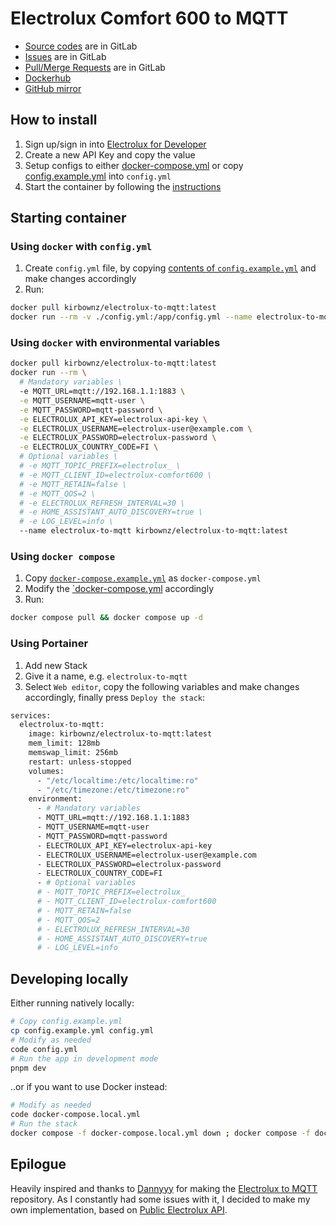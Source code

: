# Electrolux Comfort 600 to MQTT

- [Source codes](https://gitlab.com/kirbo/electrolux-to-mqtt) are in GitLab
- [Issues](https://gitlab.com/kirbo/electrolux-to-mqtt/-/issues) are in GitLab
- [Pull/Merge Requests](https://gitlab.com/kirbo/electrolux-to-mqtt/-/merge_requests) are in GitLab
- [Dockerhub](https://hub.docker.com/r/kirbownz/electrolux-to-mqtt)
- [GitHub mirror](https://github.com/Kirbo/electrolux-to-mqtt)


## How to install

1. Sign up/sign in into [Electrolux for Developer](https://developer.electrolux.one/dashboard)
2. Create a new API Key and copy the value
3. Setup configs to either [docker-compose.yml](./docker-compose.yml) or copy [config.example.yml](./config.example.yml) into `config.yml`
4. Start the container by following the [instructions](./README.md#starting-container)

## Starting container

### Using `docker` with `config.yml`

1. Create `config.yml` file, by copying [contents of `config.example.yml`](./config.example.yml) and make changes accordingly
2. Run:
```bash
docker pull kirbownz/electrolux-to-mqtt:latest
docker run --rm -v ./config.yml:/app/config.yml --name electrolux-to-mqtt kirbownz/electrolux-to-mqtt:latest
```

### Using `docker` with environmental variables

```bash
docker pull kirbownz/electrolux-to-mqtt:latest
docker run --rm \
  # Mandatory variables \
  -e MQTT_URL=mqtt://192.168.1.1:1883 \
  -e MQTT_USERNAME=mqtt-user \
  -e MQTT_PASSWORD=mqtt-password \
  -e ELECTROLUX_API_KEY=electrolux-api-key \
  -e ELECTROLUX_USERNAME=electrolux-user@example.com \
  -e ELECTROLUX_PASSWORD=electrolux-password \
  -e ELECTROLUX_COUNTRY_CODE=FI \
  # Optional variables \
  # -e MQTT_TOPIC_PREFIX=electrolux_ \
  # -e MQTT_CLIENT_ID=electrolux-comfort600 \
  # -e MQTT_RETAIN=false \
  # -e MQTT_QOS=2 \
  # -e ELECTROLUX_REFRESH_INTERVAL=30 \
  # -e HOME_ASSISTANT_AUTO_DISCOVERY=true \
  # -e LOG_LEVEL=info \
  --name electrolux-to-mqtt kirbownz/electrolux-to-mqtt:latest
```

### Using `docker compose`

1. Copy [`docker-compose.example.yml`](./docker-compose.example.yml) as `docker-compose.yml`
2. Modify the [`docker-compose.yml](./docker-compose.yml) accordingly
3. Run:
```bash
docker compose pull && docker compose up -d
```

### Using Portainer

1. Add new Stack
2. Give it a name, e.g. `electrolux-to-mqtt`
3. Select `Web editor`, copy the following variables and make changes accordingly, finally press `Deploy the stack`:
```bash
services:
  electrolux-to-mqtt:
    image: kirbownz/electrolux-to-mqtt:latest
    mem_limit: 128mb
    memswap_limit: 256mb
    restart: unless-stopped
    volumes:
      - "/etc/localtime:/etc/localtime:ro"
      - "/etc/timezone:/etc/timezone:ro"
    environment:
      - # Mandatory variables
      - MQTT_URL=mqtt://192.168.1.1:1883
      - MQTT_USERNAME=mqtt-user
      - MQTT_PASSWORD=mqtt-password
      - ELECTROLUX_API_KEY=electrolux-api-key
      - ELECTROLUX_USERNAME=electrolux-user@example.com
      - ELECTROLUX_PASSWORD=electrolux-password
      - ELECTROLUX_COUNTRY_CODE=FI
      - # Optional variables
      # - MQTT_TOPIC_PREFIX=electrolux_
      # - MQTT_CLIENT_ID=electrolux-comfort600
      # - MQTT_RETAIN=false
      # - MQTT_QOS=2
      # - ELECTROLUX_REFRESH_INTERVAL=30
      # - HOME_ASSISTANT_AUTO_DISCOVERY=true
      # - LOG_LEVEL=info
```

## Developing locally

Either running natively locally:
```bash
# Copy config.example.yml
cp config.example.yml config.yml
# Modify as needed
code config.yml
# Run the app in development mode
pnpm dev
```

..or if you want to use Docker instead:
```bash
# Modify as needed
code docker-compose.local.yml
# Run the stack
docker compose -f docker-compose.local.yml down ; docker compose -f docker-compose.local.yml up --build
```


## Epilogue

Heavily inspired and thanks to [Dannyyy](https://github.com/dannyyy) for making the [Electrolux to MQTT](https://github.com/dannyyy/electrolux_mqtt) repository.
As I constantly had some issues with it, I decided to make my own implementation, based on [Public Electrolux API](https://developer.electrolux.one/documentation).
